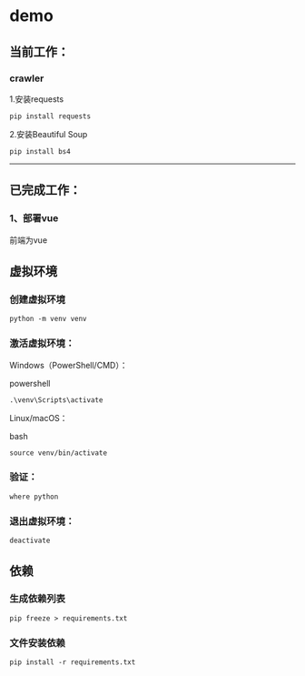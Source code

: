 # demo

## 当前工作：
### crawler
1.安装requests
```
pip install requests
```

2.安装Beautiful Soup
```
pip install bs4
```

---
## 已完成工作：
### 1、部署vue
前端为vue
## 虚拟环境
### 创建虚拟环境
```
python -m venv venv
```
### 激活虚拟环境：

Windows（PowerShell/CMD）：

powershell
```
.\venv\Scripts\activate
```
Linux/macOS：

bash
```
source venv/bin/activate
```
### 验证：
```
where python
```
### 退出虚拟环境：
```
deactivate
```
## 依赖
### 生成依赖列表
```
pip freeze > requirements.txt
```
### 文件安装依赖
```
pip install -r requirements.txt
```